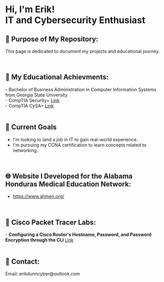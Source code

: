<h1>Hi, I'm Erik! <br/> IT and Cybersecurity Enthusiast</h1>


<h2>📄 Purpose of My Repository:</h2>

This page is dedicated to document my projects and educational journey.  

<br/>
<h2>📜 My Educational Achievments:</h2>
- Bachelor of Business Administration in Computer Information Systems from Georgia State University
<br/>- CompTIA Security+ <a href="https://github.com/erikdunncyber/erikdunncyber/blob/a5dde37b3464aaab017e2947d733608ce1527669/CompTIA%20CySA%2B%20ce%20certificate.pdf">Link</a> 
<br/>- CompTIA CySA+ <a href="https://github.com/erikdunncyber/erikdunncyber/blob/main/CompTIA%20CySA%2B%20ce%20certificate.pdf">Link</a> 
<br/>
<br/>

<h2>🔭 Current Goals</h2>

- I'm looking to land a job in IT to gain real-world experience. 
- I'm pursuing my CCNA certification to learn concepts related to networking.

<br/>
<h2>🌐 Website I Developed for the Alabama Honduras Medical Education Network:</h2>

- https://www.ahmen.org/

<br/>
<h2>🛜 Cisco Packet Tracer Labs:</h2>
- <b> Configuring a Cisco Router's Hostname, Password, and Password Encryption through the CLI </b> <a href="https://github.com/erikdunncyber/Configuring-a-Cisco-router-s-Hostname-Password-and-Password-Encryption-through-the-CLI.git">Link</a>

<br/>
<br/>
<h2>🤳 Contact:</h2>
Email: erikdunncyber@outlook.com
